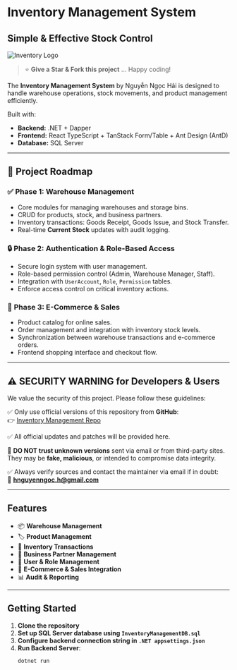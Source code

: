 # Inventory Management System

## Simple & Effective Stock Control

![Inventory Logo](./assets/logo.png)

> ⭐ **Give a Star & Fork this project** ... Happy coding!

The **Inventory Management System** by Nguyễn Ngọc Hải is designed to handle
warehouse operations, stock movements, and product management efficiently.

Built with:
- **Backend:** .NET + Dapper
- **Frontend:** React TypeScript + TanStack Form/Table + Ant Design (AntD)
- **Database:** SQL Server

---

## 📌 Project Roadmap

### ✅ **Phase 1: Warehouse Management**
- Core modules for managing warehouses and storage bins.
- CRUD for products, stock, and business partners.
- Inventory transactions: Goods Receipt, Goods Issue, and Stock Transfer.
- Real-time **Current Stock** updates with audit logging.

### 🔒 **Phase 2: Authentication & Role-Based Access**
- Secure login system with user management.
- Role-based permission control (Admin, Warehouse Manager, Staff).
- Integration with `UserAccount`, `Role`, `Permission` tables.
- Enforce access control on critical inventory actions.

### 🛒 **Phase 3: E-Commerce & Sales**
- Product catalog for online sales.
- Order management and integration with inventory stock levels.
- Synchronization between warehouse transactions and e-commerce orders.
- Frontend shopping interface and checkout flow.

---

## ⚠️ SECURITY WARNING for Developers & Users

We value the security of this project. Please follow these guidelines:

✅ Only use official versions of this repository from **GitHub**:  
👉 [Inventory Management Repo](https://github.com/NowNotGay/InventoryManagement)

✅ All official updates and patches will be provided here.  

🚫 **DO NOT trust unknown versions** sent via email or from third-party sites.  
They may be **fake, malicious**, or intended to compromise data integrity.

✅ Always verify sources and contact the maintainer via email if in doubt:  
📧 **hnguyenngoc.h@gmail.com**

---

## Features

- 📦 **Warehouse Management**
- 🏷️ **Product Management**
- 🔄 **Inventory Transactions**
- 🏢 **Business Partner Management**
- 👥 **User & Role Management**
- 🛒 **E-Commerce & Sales Integration**
- 📊 **Audit & Reporting**

---

## Getting Started

1. **Clone the repository**
2. **Set up SQL Server database using `InventoryManagementDB.sql`**
3. **Configure backend connection string in `.NET appsettings.json`**
4. **Run Backend Server**:
   ```bash
   dotnet run
